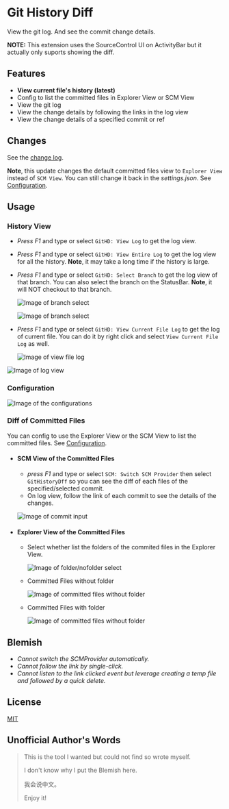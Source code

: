 # Git History Diff

View the git log. And see the commit change details.

**NOTE:** This extension uses the SourceControl UI on ActivityBar but it actually only suports showing the diff. 

## Features
* **View current file's history (latest)**
* Config to list the committed files in Explorer View or SCM View
* View the git log
* View the change details by following the links in the log view
* View the change details of a specified commit or ref

## Changes
See the [change log](https://github.com/huizhougit/githd/blob/master/CHANGELOG.md#040).

**Note**, this update changes the default committed files view to `Explorer View` instead of `SCM View`. You can still change it back in the _settings.json_. See [Configuration](#config).

## Usage
### History View
* _Press F1_ and type or select `GitHD: View Log` to get the log view.
* _Press F1_ and type or select `GitHD: View Entire Log` to get the log view for all the history. **Note**, it may take a long time if the history is large.
* _Press F1_ and type or select `GitHD: Select Branch` to get the log view of that branch. You can also select the branch on the StatusBar. **Note**, it will NOT checkout to that branch.

    ![Image of branch select](https://raw.githubusercontent.com/huizhougit/githd/master/resources/statusbar_select_branch.png)

    ![Image of branch select](https://raw.githubusercontent.com/huizhougit/githd/master/resources/select_branch.png)

* _Press F1_ and type or select `GitHD: View Current File Log` to get the log of current file. You can do it by right click and select `View Current File Log` as well.

    ![Image of view file log](https://raw.githubusercontent.com/huizhougit/githd/master/resources/view_file_log.png)

![Image of log view](https://raw.githubusercontent.com/huizhougit/githd/master/resources/log_view.gif)

### <a id="config"></a>Configuration

![Image of the configurations](https://raw.githubusercontent.com/huizhougit/githd/master/resources/configurations.png)

### Diff of Committed Files
You can config to use the Explorer View or the SCM View to list the committed files. See [Configuration](#config).
* #### SCM View of the Committed Files
    * _press F1_ and type or select `SCM: Switch SCM Provider` then select `GitHistoryDff` so you can see the diff of each files of the specified/selected commit.
    * On log view, follow the link of each commit to see the details of the changes.

    ![Image of commit input](https://raw.githubusercontent.com/huizhougit/githd/master/resources/commit_input.gif)

* #### Explorer View of the Committed Files
    * Select whether list the folders of the commited files in the Explorer View.

        ![Image of folder/nofolder select](https://raw.githubusercontent.com/huizhougit/githd/master/resources/statusbar_nofolder.png)

    * Committed Files without folder
    
        ![Image of committed files without folder](https://raw.githubusercontent.com/huizhougit/githd/master/resources/explorer_nofolder.png)

    * Committed Files with folder
    
        ![Image of committed files without folder](https://raw.githubusercontent.com/huizhougit/githd/master/resources/explorer_folder.png)

## Blemish
* _Cannot switch the SCMProvider automatically._
* _Cannot follow the link by single-click._
* _Cannot listen to the link clicked event but leverage creating a temp file and followed by a quick delete._

## License
[MIT](https://raw.githubusercontent.com/huizhougit/githd/master/LICENSE)

## Unofficial Author's Words
>This is the tool I wanted but could not find so wrote myself.
>
>I don't know why I put the Blemish here.
>
>我会说中文。
>
>Enjoy it!